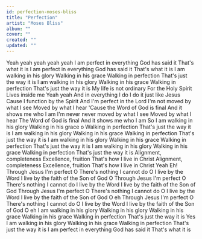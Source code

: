 ```yaml
---
id: perfection-moses-bliss
title: "Perfection"
artist: "Moses Bliss"
album: ""
cover: ""
created: ""
updated: ""
---
```


Yeah yeah yeah yeah yeah
I am perfect in everything
God has said it
That's what it is
I am perfect in everything
God has said it
That's what it is
I am walking in his glory
Walking in his grace
Walking in perfection
That's just the way it is
I am walking in his glory
Walking in his grace
Walking in perfection
That's just the way it is
My life is not ordinary
For the Holy Spirit
Lives inside me
Yeah yeah
And in everything I do
I do it just like Jesus
Cause I function by the Spirit
And I'm perfect in the Lord
I'm not moved by what I see
Moved by what I hear
'Cause the Word of God is final
And it shows mе who I am
I'm never nevеr moved by what I see
Moved by what I hear
The Word of God is final
And it shows me who I am
So I am walking in his glory
Walking in his grace o
Walking in perfection
That's just the way it is
I am walking in his glory
Walking in his grace
Walking in perfection
That's just the way it is
I am walking in his glory
Walking in his grace
Walking in perfection
That's just the way it is
I am walking in his glory
Walking in his grace
Walking in perfection
That's just the way it is
Alignment, completeness
Excellence, fruition
That's how I live in Christ
Alignment, completeness
Excellence, fruition
That's how I live in Christ
Yeah
Eh! Through Jesus I'm perfect O
There's nothing I cannot do O
I live by the Word
I live by the faith of the Son of God O
Through Jesus I'm perfect O
There's nothing I cannot do
I live by the Word
I live by the faith of the Son of God
Through Jesus I'm perfect O
There's nothing I cannot do O
I live by the Word
I live by the faith of the Son of God O eh
Through Jesus I'm perfect O
There's nothing I cannot do O
I live by the Word
I live by the faith of the Son of God O eh
I am walking in his glory
Walking in his glory
Walking in his grace
Walking in his grace
Walking in perfection
That's just the way it is
Yes I am walking in his glory
Walking in his grace
Walking in perfection
That's just the way it is
I am perfect in everything
God has said it
That's what it is